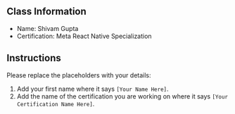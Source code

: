 ## Class Information
- Name: Shivam Gupta  
- Certification: Meta React Native Specialization  

## Instructions
Please replace the placeholders with your details:
1. Add your first name where it says `[Your Name Here]`.  
2. Add the name of the certification you are working on where it says `[Your Certification Name Here]`.  
